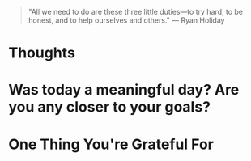 
> \"All we need to do are these three little duties—to try hard, to be honest, and to help ourselves and others.\" — Ryan Holiday

# Thoughts

# Was today a meaningful day? Are you any closer to your goals?

# One Thing You're Grateful For

